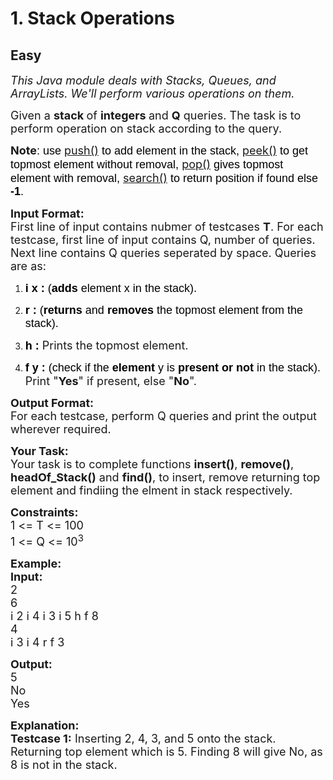 # 1. Stack Operations
## Easy 
<div class="problem-statement">
                <p></p><p><em><span style="font-size:18px">This Java module deals with Stacks, Queues, and ArrayLists. We'll perform various operations on them.</span></em></p>

<p><span style="font-size:18px">Given a <strong>stack </strong>of <strong>integers </strong>and <strong>Q</strong> queries. The task is to perform operation on stack according to the query.</span></p>

<p><span style="font-size:18px"><strong>Note</strong><span style="background-color:transparent; color:rgb(0, 0, 0); font-family:arial">: use </span><a href="https://www.geeksforgeeks.org/stack-push-method-in-java/" style="text-decoration:none;" target="_blank"><u>push()</u></a><span style="background-color:transparent; color:rgb(0, 0, 0); font-family:arial"> to add element in the stack, </span><a href="https://www.geeksforgeeks.org/stack-peek-method-in-java/" style="text-decoration:none;" target="_blank"><u>peek()</u></a><span style="background-color:transparent; color:rgb(0, 0, 0); font-family:arial"> to get topmost element without removal, </span><a href="https://www.geeksforgeeks.org/stack-pop-method-in-java/" style="text-decoration:none;" target="_blank"><u>pop()</u></a><span style="background-color:transparent; color:rgb(0, 0, 0); font-family:arial"> gives topmost element with removal, </span><a href="https://www.geeksforgeeks.org/stack-search-method-in-java/" style="text-decoration:none;" target="_blank"><u>search()</u></a><span style="background-color:transparent; color:rgb(0, 0, 0); font-family:arial"> to return position if found else <strong>-1</strong>.</span></span></p>

<p><span style="font-size:18px"><strong>Input Format:</strong><br>
First line of input contains nubmer of testcases <strong>T</strong>. For each testcase, first line of input contains Q, number of queries. Next line contains Q queries seperated by space. Queries are as:</span></p>

<ol>
	<li dir="ltr">
	<p dir="ltr"><span style="font-size:18px"><span style="background-color:transparent; color:rgb(0, 0, 0); font-family:arial"><strong>i x :</strong> (<strong>adds </strong>element x in the stack)</span>.</span></p>
	</li>
	<li dir="ltr">
	<p dir="ltr"><span style="font-size:18px"><span style="background-color:transparent; color:rgb(0, 0, 0); font-family:arial"><strong>r :</strong> (<strong>returns </strong>and <strong>removes </strong>the topmost element from the stack).</span></span></p>
	</li>
	<li dir="ltr">
	<p dir="ltr"><span style="font-size:18px"><span style="background-color:transparent; color:rgb(0, 0, 0); font-family:arial"><strong>h :</strong> </span>Prints the topmost element.</span></p>
	</li>
	<li dir="ltr">
	<p dir="ltr"><span style="font-size:18px"><span style="background-color:transparent; color:rgb(0, 0, 0); font-family:arial"><strong>f y :</strong> (check if the <strong>element </strong>y is <strong>present or not </strong>in the stack).</span> Print "<strong>Yes</strong>" if present, else "<strong>No</strong>".</span></p>
	</li>
</ol>

<p dir="ltr"><span style="font-size:18px"><strong>Output Format:</strong><br>
For each testcase, perform Q queries and print the output wherever required.</span></p>

<p dir="ltr"><span style="font-size:18px"><strong>Your Task:</strong><br>
Your task is to complete functions <strong>insert()</strong>, <strong>remove()</strong>, <strong>headOf_Stack()</strong> and <strong>find()</strong>, to insert, remove returning top element and findiing the elment in stack respectively.</span></p>

<p dir="ltr"><span style="font-size:18px"><strong>Constraints:</strong><br>
1 &lt;= T &lt;= 100<br>
1 &lt;= Q &lt;= 10<sup>3</sup></span></p>

<p dir="ltr"><span style="font-size:18px"><strong>Example:<br>
Input:</strong><br>
2<br>
6<br>
i 2 i 4 i 3 i 5 h f 8<br>
4<br>
i 3 i 4 r f 3</span></p>

<p><span style="font-size:18px"><strong>Output:</strong><br>
5<br>
No<br>
Yes</span></p>

<p><span style="font-size:18px"><strong>Explanation:<br>
Testcase 1:</strong> Inserting 2, 4, 3, and 5 onto the stack. Returning top element which is 5. Finding 8 will give No, as 8 is not in the stack.</span></p>
 <p></p>
            </div>